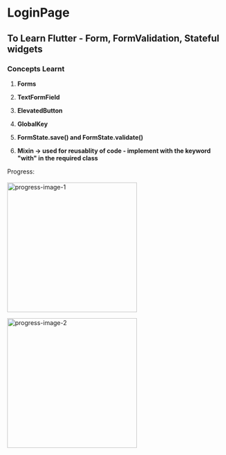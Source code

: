 # LoginPage

## To Learn Flutter - Form, FormValidation, Stateful widgets 

### Concepts Learnt

1. **Forms**

2. **TextFormField**

3. **ElevatedButton**

4. **GlobalKey**

5. **FormState.save() and FormState.validate()**

6. **Mixin -> used for reusablity of code - implement with the keyword "with" in the required class**

Progress:
<br>
<br>
<img src="https://github.com/user-attachments/assets/8b98a4bf-b2d0-47ac-9ec7-b2c7c1f0677e" alt="progress-image-1" width=300 /><br>

<img src="https://github.com/user-attachments/assets/3cbcf2e1-7305-4fa0-b282-e1c64eb5fd00" alt="progress-image-2" width=300 />
